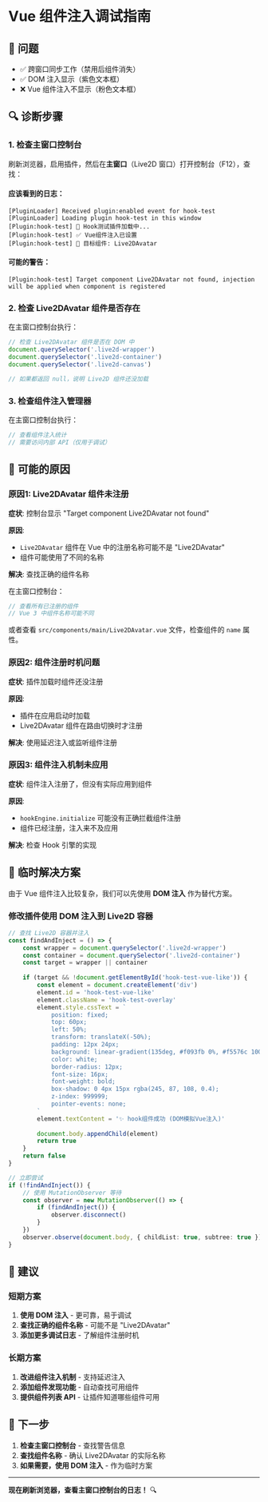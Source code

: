 # Vue 组件注入调试指南

## 🎯 问题

- ✅ 跨窗口同步工作（禁用后组件消失）
- ✅ DOM 注入显示（紫色文本框）
- ❌ Vue 组件注入不显示（粉色文本框）

## 🔍 诊断步骤

### 1. 检查主窗口控制台

刷新浏览器，启用插件，然后在**主窗口**（Live2D 窗口）打开控制台（F12），查找：

#### 应该看到的日志：
```
[PluginLoader] Received plugin:enabled event for hook-test
[PluginLoader] Loading plugin hook-test in this window
[Plugin:hook-test] 🚀 Hook测试插件加载中...
[Plugin:hook-test] ✅ Vue组件注入已设置
[Plugin:hook-test] 📌 目标组件: Live2DAvatar
```

#### 可能的警告：
```
[Plugin:hook-test] Target component Live2DAvatar not found, injection will be applied when component is registered
```

### 2. 检查 Live2DAvatar 组件是否存在

在主窗口控制台执行：

```javascript
// 检查 Live2DAvatar 组件是否在 DOM 中
document.querySelector('.live2d-wrapper')
document.querySelector('.live2d-container')
document.querySelector('.live2d-canvas')

// 如果都返回 null，说明 Live2D 组件还没加载
```

### 3. 检查组件注入管理器

在主窗口控制台执行：

```javascript
// 查看组件注入统计
// 需要访问内部 API（仅用于调试）
```

## 🐛 可能的原因

### 原因1: Live2DAvatar 组件未注册

**症状**: 控制台显示 "Target component Live2DAvatar not found"

**原因**: 
- `Live2DAvatar` 组件在 Vue 中的注册名称可能不是 "Live2DAvatar"
- 组件可能使用了不同的名称

**解决**: 查找正确的组件名称

在主窗口控制台：
```javascript
// 查看所有已注册的组件
// Vue 3 中组件名称可能不同
```

或者查看 `src/components/main/Live2DAvatar.vue` 文件，检查组件的 `name` 属性。

### 原因2: 组件注册时机问题

**症状**: 插件加载时组件还没注册

**原因**:
- 插件在应用启动时加载
- Live2DAvatar 组件在路由切换时才注册

**解决**: 使用延迟注入或监听组件注册

### 原因3: 组件注入机制未应用

**症状**: 组件注入注册了，但没有实际应用到组件

**原因**:
- `hookEngine.initialize` 可能没有正确拦截组件注册
- 组件已经注册，注入来不及应用

**解决**: 检查 Hook 引擎的实现

## 🔧 临时解决方案

由于 Vue 组件注入比较复杂，我们可以先使用 **DOM 注入** 作为替代方案。

### 修改插件使用 DOM 注入到 Live2D 容器

```typescript
// 查找 Live2D 容器并注入
const findAndInject = () => {
    const wrapper = document.querySelector('.live2d-wrapper')
    const container = document.querySelector('.live2d-container')
    const target = wrapper || container
    
    if (target && !document.getElementById('hook-test-vue-like')) {
        const element = document.createElement('div')
        element.id = 'hook-test-vue-like'
        element.className = 'hook-test-overlay'
        element.style.cssText = `
            position: fixed;
            top: 60px;
            left: 50%;
            transform: translateX(-50%);
            padding: 12px 24px;
            background: linear-gradient(135deg, #f093fb 0%, #f5576c 100%);
            color: white;
            border-radius: 12px;
            font-size: 16px;
            font-weight: bold;
            box-shadow: 0 4px 15px rgba(245, 87, 108, 0.4);
            z-index: 999999;
            pointer-events: none;
        `
        element.textContent = '✨ hook组件成功 (DOM模拟Vue注入)'
        
        document.body.appendChild(element)
        return true
    }
    return false
}

// 立即尝试
if (!findAndInject()) {
    // 使用 MutationObserver 等待
    const observer = new MutationObserver(() => {
        if (findAndInject()) {
            observer.disconnect()
        }
    })
    observer.observe(document.body, { childList: true, subtree: true })
}
```

## 📝 建议

### 短期方案

1. **使用 DOM 注入** - 更可靠，易于调试
2. **查找正确的组件名称** - 可能不是 "Live2DAvatar"
3. **添加更多调试日志** - 了解组件注册时机

### 长期方案

1. **改进组件注入机制** - 支持延迟注入
2. **添加组件发现功能** - 自动查找可用组件
3. **提供组件列表 API** - 让插件知道哪些组件可用

## 🎯 下一步

1. **检查主窗口控制台** - 查找警告信息
2. **查找组件名称** - 确认 Live2DAvatar 的实际名称
3. **如果需要，使用 DOM 注入** - 作为临时方案

---

**现在刷新浏览器，查看主窗口控制台的日志！** 🔍
